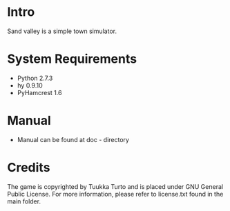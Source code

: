 Intro
=====
Sand valley is a simple town simulator.

System Requirements
===================
- Python 2.7.3
- hy 0.9.10
- PyHamcrest 1.6

Manual
======
- Manual can be found at doc - directory

Credits
=======
The game is copyrighted by Tuukka Turto and is placed under 
GNU General Public License. For more information, please refer to license.txt
found in the main folder.

